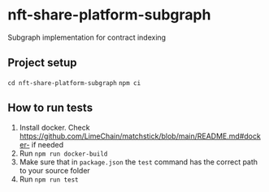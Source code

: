 # nft-share-platform-subgraph
Subgraph implementation for contract indexing

## Project setup
`cd nft-share-platform-subgraph`
`npm ci`

## How to run tests

1. Install docker. Check https://github.com/LimeChain/matchstick/blob/main/README.md#docker- if needed
2. Run `npm run docker-build`
3. Make sure that in `package.json` the `test` command has the correct path to your source folder
4. Run `npm run test`